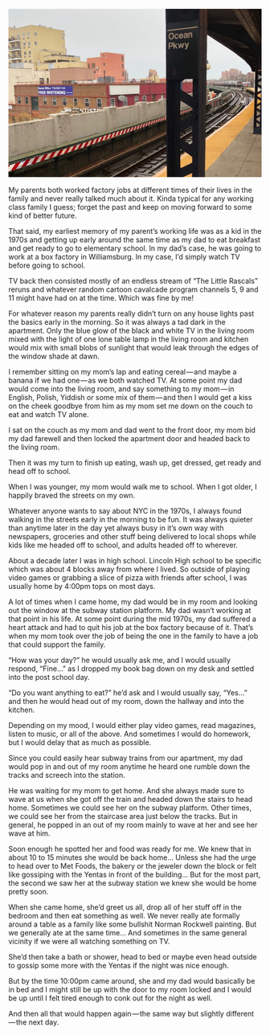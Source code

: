 <!-----
title: 'Going to Work, Going to School, Coming Home from School, Coming Home from Work'
description: Memories of My Parents Going to Work and Me Going to School and the Reverse at the End of the Day
date: '2019-01-01T01:12:07.030Z'
slug: 57db73182618
----->

![](img/1__TEbsbed5PeoEZ5sckO__sMw.jpeg)

My parents both worked factory jobs at different times of their lives in the family and never really talked much about it. Kinda typical for any working class family I guess; forget the past and keep on moving forward to some kind of better future.

That said, my earliest memory of my parent’s working life was as a kid in the 1970s and getting up early around the same time as my dad to eat breakfast and get ready to go to elementary school. In my dad’s case, he was going to work at a box factory in Williamsburg. In my case, I’d simply watch TV before going to school.

TV back then consisted mostly of an endless stream of “The Little Rascals” reruns and whatever random cartoon cavalcade program channels 5, 9 and 11 might have had on at the time. Which was fine by me!

For whatever reason my parents really didn’t turn on any house lights past the basics early in the morning. So it was always a tad dark in the apartment. Only the blue glow of the black and white TV in the living room mixed with the light of one lone table lamp in the living room and kitchen would mix with small blobs of sunlight that would leak through the edges of the window shade at dawn.

I remember sitting on my mom’s lap and eating cereal — and maybe a banana if we had one — as we both watched TV. At some point my dad would come into the living room, and say something to my mom — in English, Polish, Yiddish or some mix of them — and then I would get a kiss on the cheek goodbye from him as my mom set me down on the couch to eat and watch TV alone.

I sat on the couch as my mom and dad went to the front door, my mom bid my dad farewell and then locked the apartment door and headed back to the living room.

Then it was my turn to finish up eating, wash up, get dressed, get ready and head off to school.

When I was younger, my mom would walk me to school. When I got older, I happily braved the streets on my own.

Whatever anyone wants to say about NYC in the 1970s, I always found walking in the streets early in the morning to be fun. It was always quieter than anytime later in the day yet always busy in it’s own way with newspapers, groceries and other stuff being delivered to local shops while kids like me headed off to school, and adults headed off to wherever.

About a decade later I was in high school. Lincoln High school to be specific which was about 4 blocks away from where I lived. So outside of playing video games or grabbing a slice of pizza with friends after school, I was usually home by 4:00pm tops on most days.

A lot of times when I came home, my dad would be in my room and looking out the window at the subway station platform. My dad wasn’t working at that point in his life. At some point during the mid 1970s, my dad suffered a heart attack and had to quit his job at the box factory because of it. That’s when my mom took over the job of being the one in the family to have a job that could support the family.

“How was your day?” he would usually ask me, and I would usually respond, “Fine…” as I dropped my book bag down on my desk and settled into the post school day.

“Do you want anything to eat?” he’d ask and I would usually say, “Yes…” and then he would head out of my room, down the hallway and into the kitchen.

Depending on my mood, I would either play video games, read magazines, listen to music, or all of the above. And sometimes I would do homework, but I would delay that as much as possible.

Since you could easily hear subway trains from our apartment, my dad would pop in and out of my room anytime he heard one rumble down the tracks and screech into the station.

He was waiting for my mom to get home. And she always made sure to wave at us when she got off the train and headed down the stairs to head home. Sometimes we could see her on the subway platform. Other times, we could see her from the staircase area just below the tracks. But in general, he popped in an out of my room mainly to wave at her and see her wave at him.

Soon enough he spotted her and food was ready for me. We knew that in about 10 to 15 minutes she would be back home… Unless she had the urge to head over to Met Foods, the bakery or the jeweler down the block or felt like gossiping with the Yentas in front of the building… But for the most part, the second we saw her at the subway station we knew she would be home pretty soon.

When she came home, she’d greet us all, drop all of her stuff off in the bedroom and then eat something as well. We never really ate formally around a table as a family like some bullshit Norman Rockwell painting. But we generally ate at the same time… And sometimes in the same general vicinity if we were all watching something on TV.

She’d then take a bath or shower, head to bed or maybe even head outside to gossip some more with the Yentas if the night was nice enough.

But by the time 10:00pm came around, she and my dad would basically be in bed and I might still be up with the door to my room locked and I would be up until I felt tired enough to conk out for the night as well.

And then all that would happen again — the same way but slightly different — the next day.